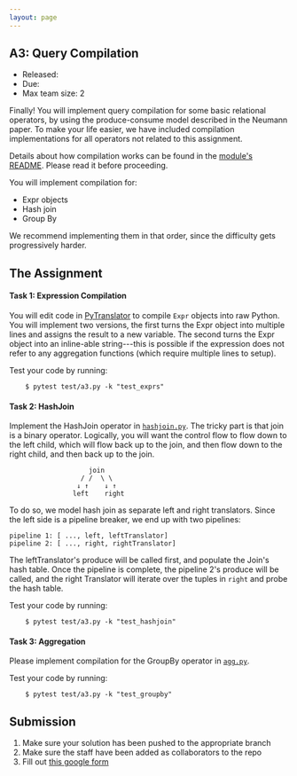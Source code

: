 ```yaml
---
layout: page
---
```



## A3: Query Compilation 

* Released: 
* Due: 
* Max team size: 2

Finally!   You will implement query compilation for some basic relational operators, by using the produce-consume model described in the Neumann paper.
To make your life easier, we have included compilation implementations for all operators not related to this assignment.

Details about how compilation works can be found in the [module's README](../databass/compile/README.md).  Please read it before proceeding.

You will implement compilation for:

* Expr objects
* Hash join 
* Group By 

We recommend implementing them in that order, since the difficulty gets progressively harder.


## The Assignment

#### Task 1: Expression Compilation


You will edit code in [PyTranslator](../databass/compile/py/translator.py) to compile `Expr` objects into raw Python.  You will implement two versions, the first turns the Expr object into multiple lines and assigns the result to a new variable.  The second turns the Expr object into an inline-able string---this is possible if the expression does not refer to any aggregation functions (which require multiple lines to setup).

Test your code by running:

        $ pytest test/a3.py -k "test_exprs"


#### Task 2: HashJoin

Implement the HashJoin operator in [`hashjoin.py`](../databass/compile/py/hashjoin.py).  The tricky part is that join is a binary operator.  Logically, you will want the control flow to flow down to the left child, which will flow back up to the join, and then flow down to the right child, and then back up to the join.  

                        join
                      / /  \ \
                     ↓ ↑    ↓ ↑ 
                    left    right

To do so, we model hash join as separate left and right translators.  Since the left side is a pipeline breaker,
we end up with two pipelines:

    pipeline 1: [ ..., left, leftTranslator]
    pipeline 2: [ ..., right, rightTranslator]


The leftTranslator's produce will be called first, and populate the Join's hash table.  Once the pipeline
is complete, the pipeline 2's produce will be called, and the right Translator will iterate over 
the tuples in `right` and probe the hash table.    

Test your code by running:

        $ pytest test/a3.py -k "test_hashjoin"


#### Task 3: Aggregation 

Please implement compilation for the GroupBy operator in [`agg.py`](../databass/compile/py/agg.py).

Test your code by running:

        $ pytest test/a3.py -k "test_groupby"

## Submission

1. Make sure your solution has been pushed to the appropriate branch
2. Make sure the staff have been added as collaborators to the repo
3. Fill out [this google form](#)

